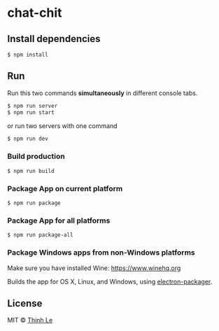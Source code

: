 # chat-chit

## Install dependencies

```
$ npm install
```

## Run

Run this two commands __simultaneously__ in different console tabs.

```bash
$ npm run server
$ npm run start
```

or run two servers with one command

```bash
$ npm run dev
```


### Build production

```
$ npm run build
```

### Package App on current platform

```
$ npm run package
```

### Package App for all platforms

```
$ npm run package-all
```

### Package Windows apps from non-Windows platforms
Make sure you have installed Wine: https://www.winehq.org

Builds the app for OS X, Linux, and Windows, using [electron-packager](https://github.com/electron-userland/electron-packager).


## License

MIT © [Thinh Le](http://thinhle.com)
